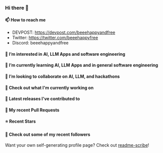### Hi there 👋

#### 📫 How to reach me
- DEVPOST: https://devpost.com/beeehappyandfree
- Twitter: https://twitter.com/beeehappyfree
- Discord: beeehappyandfree

#### 👀 I’m interested in AI, LLM Apps and software engineering

#### 🌱 I’m currently learning AI, LLM Apps and in general software engineering

#### 💞️ I’m looking to collaborate on AI, LLM, and hackathons

#### 👷 Check out what I'm currently working on


#### 🔭 Latest releases I've contributed to


#### 🔨 My recent Pull Requests


#### ⭐ Recent Stars


#### 👯 Check out some of my recent followers


Want your own self-generating profile page? Check out [readme-scribe](https://github.com/muesli/readme-scribe)!